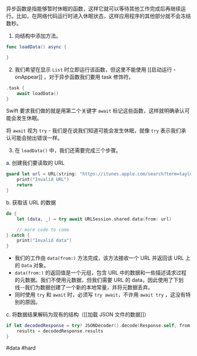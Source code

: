 异步函数是指能够暂时休眠的函数，这样它就可以等待其他工作完成后再继续运行。比如，在网络代码运行时进入休眠状态，这样应用程序的其他部分就不会冻结数秒。

1. 向结构中添加方法。

```swift
func loadData() async {

}
```

2. 我们希望在显示 `List` 时立即运行该函数，但这里不能使用 [[启动运行 - onAppear]] ，对于异步函数我们要用 task 修饰符。

```swift
.task {
    await loadData()
}
```

Swift 要求我们做的就是用第二个关键字 `await` 标记这些函数，这样就明确承认可能会发生休眠。

将 `await` 视为 `try` - 我们是在说我们知道可能会发生休眠，就像 `try` 表示我们承认可能会抛出错误一样。

3. 在 `loadData()` 中，我们还需要完成三个步骤。

a. 创建我们要读取的 URL

```swift
guard let url = URL(string: "https://itunes.apple.com/search?term=taylor+swift&entity=song") else {
    print("Invalid URL")
    return
}
```

b. 获取该 URL 的数据

```swift
do {
    let (data, _) = try await URLSession.shared.data(from: url)

    // more code to come
} catch {
    print("Invalid data")
}
```

- 我们的工作由 `data(from:)` 方法完成，该方法接收一个 URL 并返回该 URL 上的 `Data` 对象。
- `data(from:)` 的返回值是一个元组，包含 URL 中的数据和一些描述请求过程的元数据。我们不使用元数据，但我们需要 URL 的 data，因此使用了下划线--我们为数据创建了一个新的本地常量，并将元数据丢弃。
- 同时使用 `try` 和 `await` 时，必须写 `try await`，不许用 `await try` ，这没有特别的原因。

c. 将数据结果解码为现有的结构（[[加载 JSON 文件的数据]]）

```swift
if let decodedResponse = try? JSONDecoder().decode(Response.self, from: data) {
    results = decodedResponse.results
}
```

#data #hard 